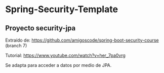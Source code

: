 # Spring-Security-Template

## Proyecto security-jpa

Extraído de: https://github.com/amigoscode/spring-boot-security-course (branch 7)

Tutorial: https://www.youtube.com/watch?v=her_7pa0vrg

Se adapta para acceder a datos por medio de JPA.